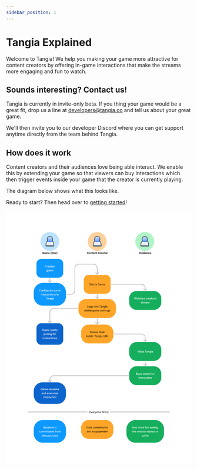```yaml
---
sidebar_position: 1
---
```


# Tangia Explained

Welcome to Tangia! We help you making your game more attractive for content creators by offering in-game interactions
that make the streams more engaging and fun to watch.


## Sounds interesting? Contact us!

Tangia is currently in invite-only beta. If you thing your game would be a great fit, drop us a line at [developers@tangia.co](mailto:developers@tangia.co) and tell us about your great game. 

We'll then invite you to our developer Discord where you can get support anytime directly from the team behind Tangia.

## How does it work

Content creators and their audiences love being able interact. 
We enable this by extending your game so that viewers can buy interactions which then trigger events inside your game that the creator is currently playing.

The diagram below shows what this looks like.

Ready to start? Then head over to [getting started](./getting-started)!

![diagram of the Tangia flow](../static/img/flow.png)
